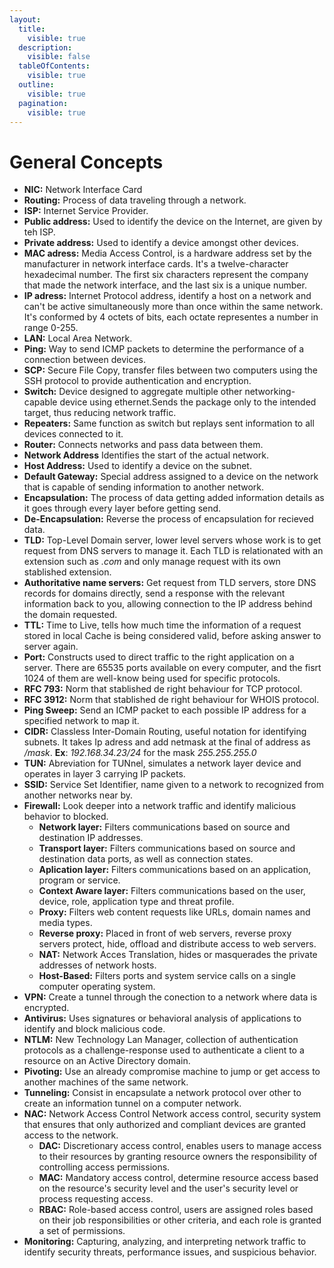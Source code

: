 ```yaml
---
layout:
  title:
    visible: true
  description:
    visible: false
  tableOfContents:
    visible: true
  outline:
    visible: true
  pagination:
    visible: true
---
```


# General Concepts

* **NIC:** Network Interface Card
* **Routing:** Process of data traveling through a network.
* **ISP:** Internet Service Provider.
* **Public address:** Used to identify the device on the Internet, are given by teh ISP.
* **Private address:** Used to identify a device amongst other devices.
* **MAC adress:** Media Access Control, is a hardware address set by the manufacturer in network interface cards. It's a twelve-character hexadecimal number. The first six characters represent the company that made the network interface, and the last six is a unique number.
* **IP adress:** Internet Protocol address, identify a host on a network and can't be active simultaneously more than once within the same network. It's conformed by 4 octets of bits, each octate representes a number in range 0-255.
* **LAN:** Local Area Network.
* **Ping:** Way to send ICMP packets to determine the performance of a connection between devices.
* **SCP:** Secure File Copy, transfer files between two computers using the SSH protocol to provide authentication and encryption.
* **Switch:** Device designed to aggregate multiple other networking-capable device using ethernet.Sends the package only to the intended target, thus reducing network traffic.
* **Repeaters:** Same function as switch but replays sent information to all devices connected to it.
* **Router:** Connects networks and pass data between them.
* **Network Address** Identifies the start of the actual network.
* **Host Address:** Used to identify a device on the subnet.
* **Default Gateway:** Special address assigned to a device on the network that is capable of sending information to another network.
* **Encapsulation:** The process of data getting added information details as it goes through every layer before getting send.
* **De-Encapsulation:** Reverse the process of encapsulation for recieved data.
* **TLD:** Top-Level Domain server, lower level servers whose work is to get request from DNS servers to manage it. Each TLD is relationated with an extension such as _.com_ and only manage request with its own stablished extension.
* **Authoritative name servers:** Get request from TLD servers, store DNS records for domains directly, send a response with the relevant information back to you, allowing connection to the IP address behind the domain requested.
* **TTL:** Time to Live, tells how much time the information of a request stored in local Cache is being considered valid, before asking answer to server again.
* **Port:** Constructs used to direct traffic to the right application on a server. There are 65535 ports available on every computer, and the fisrt 1024 of them are well-know being used for specific protocols.
* **RFC 793:** Norm that stablished de right behaviour for TCP protocol.
* **RFC 3912:** Norm that stablished de right behaviour for WHOIS protocol.
* **Ping Sweep:** Send an ICMP packet to each possible IP address for a specified network to map it.
* **CIDR:** Classless Inter-Domain Routing, useful notation for identifying subnets. It takes Ip adress and add netmask at the final of address as _/mask_.  **Ex**: _192.168.34.23/24_ for the mask _255.255.255.0_
* **TUN:** Abreviation for TUNnel, simulates a network layer device and operates in layer 3 carrying IP packets.
* **SSID:** Service Set Identifier, name given to a network to recognized from another networks near by.
* **Firewall:** Look deeper into a network traffic and identify malicious behavior to blocked.
  * **Network layer:** Filters communications based on source and destination IP addresses.
  * **Transport layer:** Filters communications based on source and destination data ports, as well as connection states.
  * **Aplication layer:** Filters communications based on an application, program or service.
  * **Context Aware layer:** Filters communications based on the user, device, role, application type and threat profile.
  * **Proxy:** Filters web content requests like URLs, domain names and media types.
  * **Reverse proxy:** Placed in front of web servers, reverse proxy servers protect, hide, offload and distribute access to web servers.
  * **NAT:** Network Acces Translation, hides or masquerades the private addresses of network hosts.
  * **Host-Based:** Filters ports and system service calls on a single computer operating system.
* **VPN:** Create a tunnel through the conection to a network where data is encrypted.
* **Antivirus:** Uses signatures or behavioral analysis of applications to identify and block malicious code.
* **NTLM:** New Technology Lan Manager, collection of authentication protocols as a challenge-response used to authenticate a client to a resource on an Active Directory domain.
* **Pivoting:** Use an already compromise machine to jump or get access to another machines of the same network.
* **Tunneling:** Consist in encapsulate a network protocol over other to create an information tunnel on a computer network.
* **NAC:** Network Access Control Network access control,  security system that ensures that only authorized and compliant devices are granted access to the network.
  * **DAC:** Discretionary access control, enables users to manage access to their resources by granting resource owners the responsibility of controlling access permissions.
  * **MAC:** Mandatory access control, determine resource access based on the resource's security level and the user's security level or process requesting access.
  * **RBAC:** Role-based access control, users are assigned roles based on their job responsibilities or other criteria, and each role is granted a set of permissions.
* **Monitoring:** Capturing, analyzing, and interpreting network traffic to identify security threats, performance issues, and suspicious behavior.


